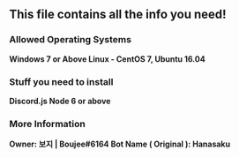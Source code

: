 ## This file contains all the info you need!

### Allowed Operating Systems

**Windows 7 or Above 
Linux - CentOS 7, Ubuntu 16.04**

### Stuff you need to install

**Discord.js Node 6 or above**

### More Information

**Owner: 보지 | Boujee#6164 
Bot Name ( Original ): Hanasaku**
